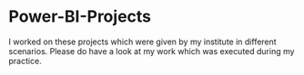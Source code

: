 # Power-BI-Projects
I worked on these projects which were given by my institute in different scenarios. Please do have a look at my work which was executed during my practice.
